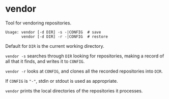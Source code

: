 # vendor
Tool for vendoring repositories.

```
Usage: vendor [-d DIR] -s -|CONFIG  # save
       vendor [-d DIR] -r -|CONFIG  # restore
```

Default for `DIR` is the current working directory.

`vendor -s` searches through `DIR` looking for repositories, making a record of all that it finds, and writes it to `CONFIG`.

`vendor -r` looks at `CONFIG`, and clones all the recorded repositories into `DIR`.

If `CONFIG` is `"-"`, stdin or stdout is used as appropriate.

`vendor` prints the local directories of the repositories it processes.
